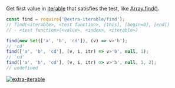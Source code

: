 Get first value in [iterable] that satisfies the test, like [Array.find()].

```javascript
const find = require('@extra-iterable/find');
// find(<iterable>, <test function>, [this], [begin=0], [end])
// - <test function>(<value>, <index>, <iterable>)

find(new Set(['a', 'b', 'cd']), (v) => v>'b');
// 'cd'
find(['a', 'b', 'cd'], (v, i, itr) => v>'b', null, 1);
// 'cd'
find(['a', 'b', 'cd'], (v, i, itr) => v>'b', null, 1, 2);
// undefined
```


[![extra-iterable](https://i.imgur.com/KR83Nzx.jpg)](https://www.npmjs.com/package/extra-iterable)

[iterable]: https://developer.mozilla.org/en-US/docs/Web/JavaScript/Reference/Iteration_protocols
[Array.find()]: https://developer.mozilla.org/en-US/docs/Web/JavaScript/Reference/Global_Objects/Array/find
